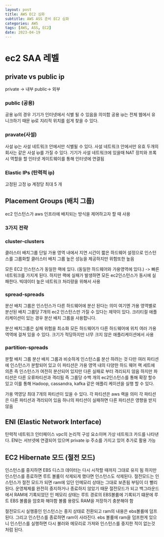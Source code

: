 ```yaml
---
layout: post
title: AWS EC2 심화
subtitle: AWS ASS 준비 EC2 심화
categories: AWS
tags: [AWS, ASS, EC2]
date: 2023-04-19
---
```


# ec2 SAA 레벨

## private vs public ip

private -> 내부
public-> 외부

### public (공용)

공용 ip의 경우 기기가 인터넷에서 식별 될 수 있음을 의미함
공용 ip는 전체 웹에서 유니크하기 때문
ip로 지리적 위치를 쉽게 찾을 수 있다.

### pravate(사설)

사설 ip는
사설 네트워크 안에서만 식별될 수 있다.
사설 네트워크 안에서만 유효
두개의 회사는 같은 사설 ip를 가질 수 있다.
기기가 사설 네트워크에 있을때
NAT 장치와 프록시 역할을 할 인터넷 게이트웨이를 통해 인터넷에 연결됨

### Elastic IPs (탄력적 ip)

고정된 고정 ip
계정당 최대 5 개

## Placement Groups (배치 그룹)

ec2 인스턴스가 aws 인프라에 배치되는 방식을 제어하고자 할 때 사용

### 3가지 전략

### cluster-clusters

클러스터 배치그룹
단일 가용 영역 내에서 지연 시간이 짧은 하드웨어 설정으로 인스턴스를 그룹화할 클러스터 배치 그룹
높은 성능을 제공하지만 위험또한 높음

모든 EC2 인스턴스가 동일한 랙에 있다.
(동일한 하드웨어와 가용영역에 있다.)
-> 빠른 네트워크를 가지게 된다.
하지만 랙에 실패가 발생하면 모든 ec2인스턴스가 동시에 실패한다.
빅데이터 높은 네트워크 처리량을 위해서
사용

### spread-spreads

분산 배치 그룹은 인스턴스가 다른 하드웨어에 분산 된다는 의미
여기엔 가용 영역별로 분산된 배치 그룹당 7개의 ec2 인스턴스만 가질 수 있다는 제약이 있다.
크리티컬 애플리케이션이 있는 경우 분산 배치 그룹을 사용합니다.

분산 배치그룹은 실패 위험을 최소화
모든 하드웨어가 다른 하드웨어에 위치
여러 가용역역에 걸쳐 있을 수 있다.
크기가 적당하지만 너무 크지 않은 애플리케이션에서 사용

### partition-spreads

분할 배치 그룹
분산 배치 그룹과 비슷하게 인스턴스를 분산 하려는 것
다만 여러 파티션에 인스턴스가 분할되어 있고 이 파티션은 가용 영역 내의 다양한 하드 웨어 랙 세트에 의존
즉 인스턴스가 여전히 분산되어 있지만
다른 실패로 부터 격리되지 않음
하지만 파티션은 다른 오류파티션과 격리됨
즉 그룹당 수백 개의 ec2인스턴스를 통해 확장 할수 있고 이를 통해
Hadoop, cassandra, kafka 같은 애플리 케이션을 실행 할 수 있다.

가용 역영당 최대 7개의 파티션이 있을 수 있다. 각 파티션은 aws 랙을 의미
각 파티션은 다른 파티션과 격리되어 있음
하나의 파티션이 실패하면 다른 파티션은 영향을 받지 않음

## ENI (Elastic Network Interface)

탄력적 네트워크 인터페이스
vpc의 논리적 구성 요소이며 가상 네트워크 카드를 나타낸다.
ENI는 서브넷에 연결되어 있으며
private ip 주소를 가지고 있어 추가로 활용 가능

## EC2 Hibernate 모드 (절전 모드)

인스턴스를 중지하면
EBS 디스크 데이터는
다시 시작할 때까지 그대로 유지 됨
하지만 인스턴스를 종료하면 루트 볼륨이 삭제되게 했다면 인스턴스도 삭제된다.
절전모드는 인스턴스가 절전 모드가 되면 ram에 있던 인메모리 상태는 그대로 보존됨 부팅이 더 빨리된다.
운영체제를 완전히 중지하거나 종료하지 않았기 때문
절전모드가 되고 백그라운드에서
RAM에 기록되었던 인 메모리 상태는
루트 경로의 EBS볼륨에 기록되기 떄문에
루트 EBS 볼륨을 암호화 해야함
볼륨 용량도 RAM을 저장하기
충분해야 함

절전모드시 실행중인 인스턴스는 중지 상태로 전환되고 ram의 내용은 ebs볼륨에
덤프 된다.
그리고 인스턴스를 종료하면 ram이 사라진다.
ebs 볼륨에 ram을 덤프한게 있으니
인스턴스를 실행하면 다시 불러와 메모리로 가져와 인스턴스를 중지한 적이 없는것 처럼 된다.
